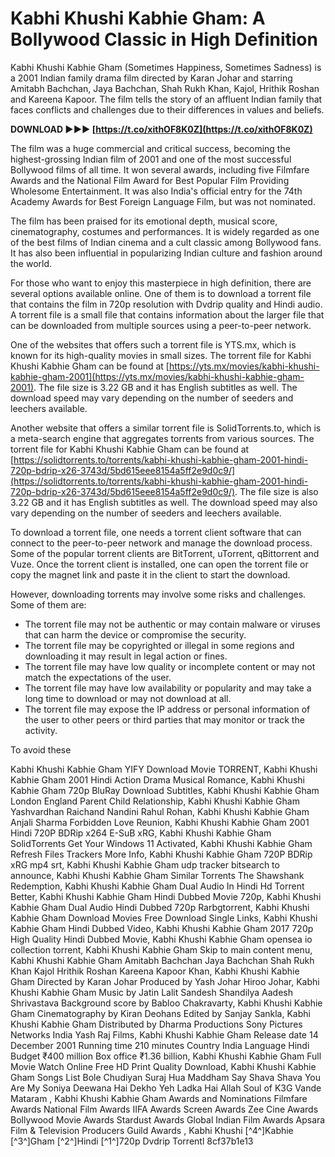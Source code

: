 # Kabhi Khushi Kabhie Gham: A Bollywood Classic in High Definition
 
Kabhi Khushi Kabhie Gham (Sometimes Happiness, Sometimes Sadness) is a 2001 Indian family drama film directed by Karan Johar and starring Amitabh Bachchan, Jaya Bachchan, Shah Rukh Khan, Kajol, Hrithik Roshan and Kareena Kapoor. The film tells the story of an affluent Indian family that faces conflicts and challenges due to their differences in values and beliefs.
 
**DOWNLOAD ►►► [https://t.co/xithOF8K0Z](https://t.co/xithOF8K0Z)**


 
The film was a huge commercial and critical success, becoming the highest-grossing Indian film of 2001 and one of the most successful Bollywood films of all time. It won several awards, including five Filmfare Awards and the National Film Award for Best Popular Film Providing Wholesome Entertainment. It was also India's official entry for the 74th Academy Awards for Best Foreign Language Film, but was not nominated.
 
The film has been praised for its emotional depth, musical score, cinematography, costumes and performances. It is widely regarded as one of the best films of Indian cinema and a cult classic among Bollywood fans. It has also been influential in popularizing Indian culture and fashion around the world.
 
For those who want to enjoy this masterpiece in high definition, there are several options available online. One of them is to download a torrent file that contains the film in 720p resolution with Dvdrip quality and Hindi audio. A torrent file is a small file that contains information about the larger file that can be downloaded from multiple sources using a peer-to-peer network.
 
One of the websites that offers such a torrent file is YTS.mx, which is known for its high-quality movies in small sizes. The torrent file for Kabhi Khushi Kabhie Gham can be found at [https://yts.mx/movies/kabhi-khushi-kabhie-gham-2001](https://yts.mx/movies/kabhi-khushi-kabhie-gham-2001). The file size is 3.22 GB and it has English subtitles as well. The download speed may vary depending on the number of seeders and leechers available.
 
Another website that offers a similar torrent file is SolidTorrents.to, which is a meta-search engine that aggregates torrents from various sources. The torrent file for Kabhi Khushi Kabhie Gham can be found at [https://solidtorrents.to/torrents/kabhi-khushi-kabhie-gham-2001-hindi-720p-bdrip-x26-3743d/5bd615eee8154a5ff2e9d0c9/](https://solidtorrents.to/torrents/kabhi-khushi-kabhie-gham-2001-hindi-720p-bdrip-x26-3743d/5bd615eee8154a5ff2e9d0c9/). The file size is also 3.22 GB and it has English subtitles as well. The download speed may also vary depending on the number of seeders and leechers available.
 
To download a torrent file, one needs a torrent client software that can connect to the peer-to-peer network and manage the download process. Some of the popular torrent clients are BitTorrent, uTorrent, qBittorrent and Vuze. Once the torrent client is installed, one can open the torrent file or copy the magnet link and paste it in the client to start the download.
 
However, downloading torrents may involve some risks and challenges. Some of them are:
 
- The torrent file may not be authentic or may contain malware or viruses that can harm the device or compromise the security.
- The torrent file may be copyrighted or illegal in some regions and downloading it may result in legal action or fines.
- The torrent file may have low quality or incomplete content or may not match the expectations of the user.
- The torrent file may have low availability or popularity and may take a long time to download or may not download at all.
- The torrent file may expose the IP address or personal information of the user to other peers or third parties that may monitor or track the activity.

To avoid these
 
Kabhi Khushi Kabhie Gham YIFY Download Movie TORRENT,  Kabhi Khushi Kabhie Gham 2001 Hindi Action Drama Musical Romance,  Kabhi Khushi Kabhie Gham 720p BluRay Download Subtitles,  Kabhi Khushi Kabhie Gham London England Parent Child Relationship,  Kabhi Khushi Kabhie Gham Yashvardhan Raichand Nandini Rahul Rohan,  Kabhi Khushi Kabhie Gham Anjali Sharma Forbidden Love Reunion,  Kabhi Khushi Kabhie Gham 2001 Hindi 720P BDRip x264 E-SuB xRG,  Kabhi Khushi Kabhie Gham SolidTorrents Get Your Windows 11 Activated,  Kabhi Khushi Kabhie Gham Refresh Files Trackers More Info,  Kabhi Khushi Kabhie Gham 720P BDRip xRG mp4 srt,  Kabhi Khushi Kabhie Gham udp tracker bitsearch to announce,  Kabhi Khushi Kabhie Gham Similar Torrents The Shawshank Redemption,  Kabhi Khushi Kabhie Gham Dual Audio In Hindi Hd Torrent Better,  Kabhi Khushi Kabhie Gham Hindi Dubbed Movie 720p,  Kabhi Khushi Kabhie Gham Dual Audio Hindi Dubbed 720p Rarbgtorrent,  Kabhi Khushi Kabhie Gham Download Movies Free Download Single Links,  Kabhi Khushi Kabhie Gham Hindi Dubbed Video,  Kabhi Khushi Kabhie Gham 2017 720p High Quality Hindi Dubbed Movie,  Kabhi Khushi Kabhie Gham opensea io collection torrent,  Kabhi Khushi Kabhie Gham Skip to main content menu,  Kabhi Khushi Kabhie Gham Amitabh Bachchan Jaya Bachchan Shah Rukh Khan Kajol Hrithik Roshan Kareena Kapoor Khan,  Kabhi Khushi Kabhie Gham Directed by Karan Johar Produced by Yash Johar Hiroo Johar,  Kabhi Khushi Kabhie Gham Music by Jatin Lalit Sandesh Shandilya Aadesh Shrivastava Background score by Babloo Chakravarty,  Kabhi Khushi Kabhie Gham Cinematography by Kiran Deohans Edited by Sanjay Sankla,  Kabhi Khushi Kabhie Gham Distributed by Dharma Productions Sony Pictures Networks India Yash Raj Films,  Kabhi Khushi Kabhie Gham Release date 14 December 2001 Running time 210 minutes Country India Language Hindi Budget ₹400 million Box office ₹1.36 billion,  Kabhi Khushi Kabhie Gham Full Movie Watch Online Free HD Print Quality Download,  Kabhi Khushi Kabhie Gham Songs List Bole Chudiyan Suraj Hua Maddham Say Shava Shava You Are My Soniya Deewana Hai Dekho Yeh Ladka Hai Allah Soul of K3G Vande Mataram ,  Kabhi Khushi Kabhie Gham Awards and Nominations Filmfare Awards National Film Awards IIFA Awards Screen Awards Zee Cine Awards Bollywood Movie Awards Stardust Awards Global Indian Film Awards Apsara Film & Television Producers Guild Awards ,  Kabhi Khushi [^4^]Kabhie [^3^]Gham [^2^]Hindi [^1^]720p Dvdrip Torrentl
 8cf37b1e13
 
